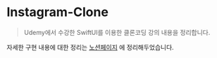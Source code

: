 # Instagram-Clone
> Udemy에서 수강한 SwiftUI를 이용한 클론코딩 강의 내용을 정리합니다.

자세한 구현 내용에 대한 정리는 [노션페이지](https://discovered-rate-18a.notion.site/Today-I-Learend-1866340867024e9d9a695ef5a06d06f5?pvs=4) 에 정리해두었습니다.
